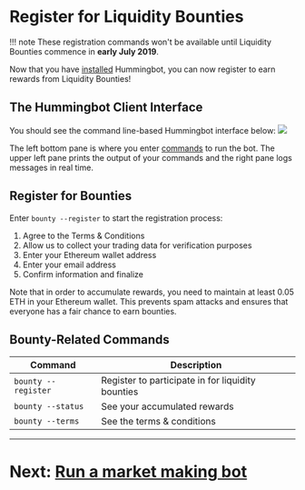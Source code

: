 # Register for Liquidity Bounties

!!! note
    These registration commands won't be available until Liquidity Bounties commence in **early July 2019**.



Now that you have [installed](https://docs.hummingbot.io/bounties/tutorial/install) Hummingbot, you can now register to earn rewards from Liquidity Bounties!

## The Hummingbot Client Interface

You should see the command line-based Hummingbot interface below:
![](assets/img/hummingbot-cli.png)

The left bottom pane is where you enter [commands](https://docs.hummingbot.io/operation/client/#client-commands) to run the bot. The upper left pane prints the output of your commands and the right pane logs messages in real time.

## Register for Bounties

Enter `bounty --register` to start the registration process:

1. Agree to the Terms & Conditions
2. Allow us to collect your trading data for verification purposes
3. Enter your Ethereum wallet address
4. Enter your email address
5. Confirm information and finalize

Note that in order to accumulate rewards, you need to maintain at least 0.05 ETH in your Ethereum wallet. This prevents spam attacks and ensures that everyone has a fair chance to earn bounties.

## Bounty-Related Commands

| Command | Description |
|-------- | ----------- |
| `bounty --register` | Register to participate in for liquidity bounties
| `bounty --status` | See your accumulated rewards
| `bounty --terms` | See the terms & conditions

---
# Next: [Run a market making bot](/bounties/tutorial/bot)
